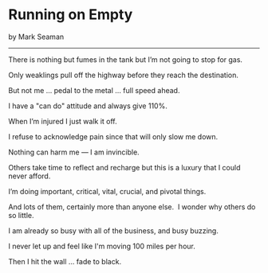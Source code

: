 # Running on Empty

by Mark Seaman

---

There is nothing but fumes in the tank but I’m not going to stop for gas.

Only weaklings pull off the highway before they reach the destination.

But not me … pedal to the metal … full speed ahead.

I have a "can do" attitude and always give 110%.

When I’m injured I just walk it off. 

I refuse to acknowledge pain since that will only slow me down.

Nothing can harm me — I am invincible.

Others take time to reflect and recharge but this is a luxury that I could never afford.

I’m doing important, critical, vital, crucial, and pivotal things.

And lots of them, certainly more than anyone else.  I wonder why others do so little.

I am already so busy with all of the business, and busy buzzing.

I never let up and feel like I'm moving 100 miles per hour.

Then I hit the wall … fade to black.

